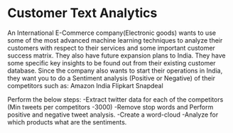 # Customer Text Analytics

An International E-Commerce company(Electronic goods) wants to use some of the most advanced machine learning  techniques to analyze their customers with respect to their services and some important customer success matrix. They also have future expansion plans to India. They have some specific key insights to be found out from their existing customer database. Since the company also wants to start their operations in India, they want you to do a Sentiment analysis (Positive or Negative) of their competitors such as:
Amazon India
Flipkart
Snapdeal

Perform the below steps:
-Extract twitter data for each of the competitors (Min tweets per competitors -3000)
-Remove stop words and Perform positive and negative tweet analysis.
-Create a word-cloud
-Analyze for which products what are the sentiments.
